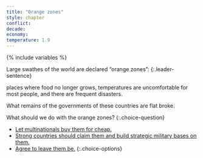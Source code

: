 ```yaml
---
title: "Orange zones"
style: chapter
conflict: 
decade: 
economy: 
temperature: 1.9
---
```


{% include variables %}

Large swathes of the world are declared “orange zones”:
{:.leader-sentence}

places where food no longer grows, temperatures are uncomfortable for most people, and there are frequent disasters. 

What remains of the governments of these countries are flat broke.

What should we do with the orange zones?
{:.choice-question}

- [Let multinationals buy them for cheap.](chapter_corporate-orange-zones.html)
- [Strong countries should claim them and build strategic military bases on them.](chapter_war-over-orange-zones.html)
- [Agree to leave them be.](chapter_experimental-orange-zones.html)
{:.choice-options}
